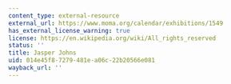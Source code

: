 ```yaml
---
content_type: external-resource
external_url: https://www.moma.org/calendar/exhibitions/1549
has_external_license_warning: true
license: https://en.wikipedia.org/wiki/All_rights_reserved
status: ''
title: Jasper Johns
uid: 014e45f8-7279-481e-a06c-22b20566e081
wayback_url: ''
---
```


